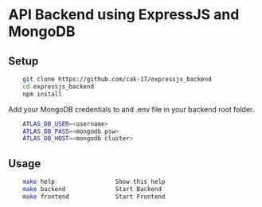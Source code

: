 # API Backend using ExpressJS and MongoDB

## Setup

```bash
    git clone https://github.com/cak-17/expressjs_backend
    cd expressjs_backend
    npm install
```

Add your MongoDB credentials to and .env file in your backend root folder.

```bash
    ATLAS_DB_USER=<username>
    ATLAS_DB_PASS=<mongodb psw>
    ATLAS_DB_HOST=<mongodb cluster>
```

## Usage

```bash
    make help                 Show this help
    make backend              Start Backend 
    make frontend             Start Frontend
```

